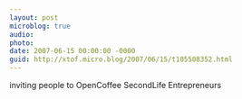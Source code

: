 ```yaml
---
layout: post
microblog: true
audio: 
photo: 
date: 2007-06-15 00:00:00 -0000
guid: http://xtof.micro.blog/2007/06/15/t105508352.html
---
```

inviting people to OpenCoffee SecondLife Entrepreneurs
